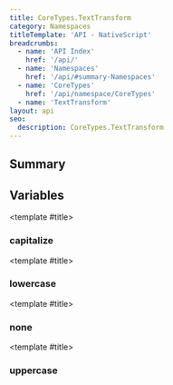 ```yaml
---
title: CoreTypes.TextTransform
category: Namespaces
titleTemplate: 'API - NativeScript'
breadcrumbs:
  - name: 'API Index'
    href: '/api/'
  - name: 'Namespaces'
    href: '/api/#summary-Namespaces'
  - name: 'CoreTypes'
    href: '/api/namespace/CoreTypes'
  - name: 'TextTransform'
layout: api
seo:
  description: CoreTypes.TextTransform
---
```


<!-- This page is auto generated, do not edit manually. -->
<!-- Run "yarn generate:api-docs" to regenerate -->

<script setup lang="ts">
  import { provide } from "vue";
  import API_DATA from "./CoreTypes-TextTransform.data.json";
  
  provide('API_DATA', API_DATA);
</script>

<APIRefHierarchy v-once />

## <Heading ignore>Summary</Heading>

<APIRefSummary v-once />

## Variables

<div class="isConst">

<APIRef for="4860" v-once>

<template #title>

### capitalize

</template>

</APIRef>

</div>

<div class="isConst">

<APIRef for="4862" v-once>

<template #title>

### lowercase

</template>

</APIRef>

</div>

<div class="isConst">

<APIRef for="4859" v-once>

<template #title>

### none

</template>

</APIRef>

</div>

<div class="isConst">

<APIRef for="4861" v-once>

<template #title>

### uppercase

</template>

</APIRef>

</div>
